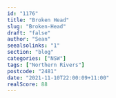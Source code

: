 ```yaml
---
id: "1176"
title: "Broken Head"
slug: "Broken-Head"
draft: "false"
author: "Sean"
seealsolinks: "1"
section: "blog"
categories: ["NSW"]
tags: ["Northern Rivers"]
postcode: "2481"
date: "2021-11-10T22:00:09+11:00"
realScore: 88
---
```

